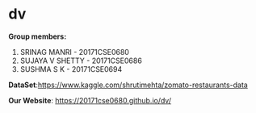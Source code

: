 # dv
**Group members:**


1.  SRINAG MANRI - 20171CSE0680
2.  SUJAYA V SHETTY - 20171CSE0686
3. SUSHMA S K - 20171CSE0694

**DataSet**:https://www.kaggle.com/shrutimehta/zomato-restaurants-data

**Our Website**: https://20171cse0680.github.io/dv/

